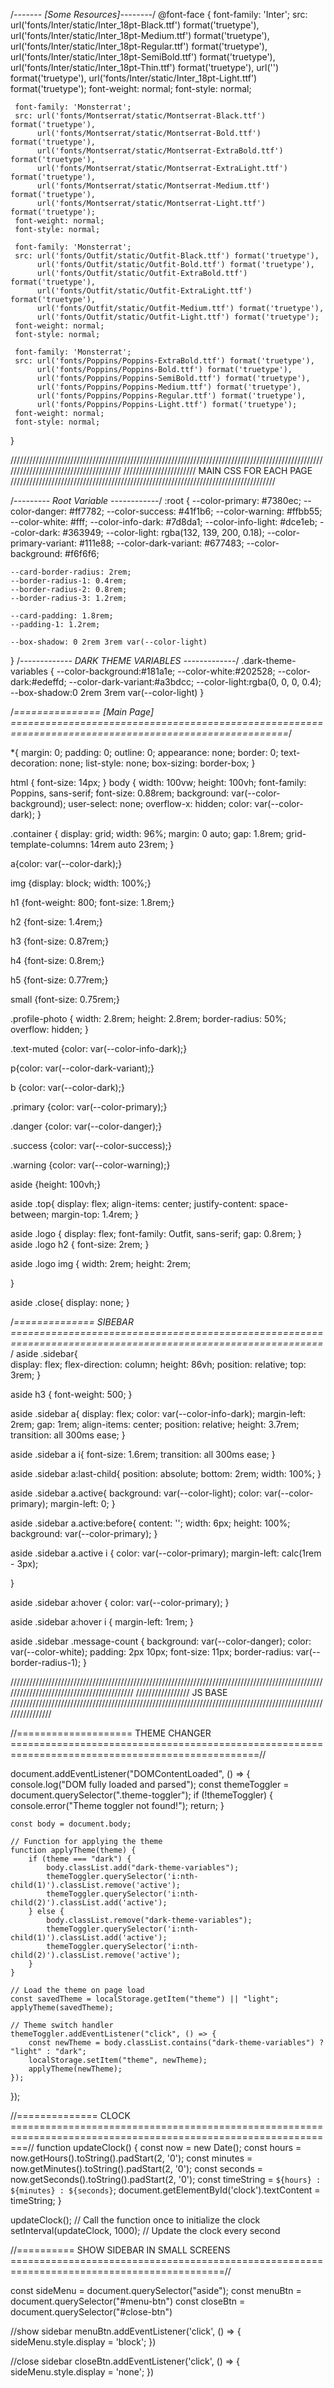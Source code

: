 /*------- [Some Resources]--------*/
@font-face {
     font-family: 'Inter';
     src: url('fonts/Inter/static/Inter_18pt-Black.ttf') format('truetype'),
          url('fonts/Inter/static/Inter_18pt-Medium.ttf') format('truetype'),
          url('fonts/Inter/static/Inter_18pt-Regular.ttf') format('truetype'),
          url('fonts/Inter/static/Inter_18pt-SemiBold.ttf') format('truetype'),
          url('fonts/Inter/static/Inter_18pt-Thin.ttf') format('truetype'),
          url('') format('truetype'),
          url('fonts/Inter/static/Inter_18pt-Light.ttf') format('truetype');
     font-weight: normal;
     font-style: normal;
 
     font-family: 'Monsterrat';
     src: url('fonts/Montserrat/static/Montserrat-Black.ttf') format('truetype'),
          url('fonts/Montserrat/static/Montserrat-Bold.ttf') format('truetype'),
          url('fonts/Montserrat/static/Montserrat-ExtraBold.ttf') format('truetype'),
          url('fonts/Montserrat/static/Montserrat-ExtraLight.ttf') format('truetype'),
          url('fonts/Montserrat/static/Montserrat-Medium.ttf') format('truetype'),
          url('fonts/Montserrat/static/Montserrat-Light.ttf') format('truetype');
     font-weight: normal;
     font-style: normal;

     font-family: 'Monsterrat';
     src: url('fonts/Outfit/static/Outfit-Black.ttf') format('truetype'),
          url('fonts/Outfit/static/Outfit-Bold.ttf') format('truetype'),
          url('fonts/Outfit/static/Outfit-ExtraBold.ttf') format('truetype'),
          url('fonts/Outfit/static/Outfit-ExtraLight.ttf') format('truetype'),
          url('fonts/Outfit/static/Outfit-Medium.ttf') format('truetype'),
          url('fonts/Outfit/static/Outfit-Light.ttf') format('truetype');
     font-weight: normal;
     font-style: normal;

     font-family: 'Monsterrat';
     src: url('fonts/Poppins/Poppins-ExtraBold.ttf') format('truetype'),
          url('fonts/Poppins/Poppins-Bold.ttf') format('truetype'),
          url('fonts/Poppins/Poppins-SemiBold.ttf') format('truetype'),
          url('fonts/Poppins/Poppins-Medium.ttf') format('truetype'),
          url('fonts/Poppins/Poppins-Regular.ttf') format('truetype'),
          url('fonts/Poppins/Poppins-Light.ttf') format('truetype');
     font-weight: normal;
     font-style: normal;
 }



//////////////////////////////////////////////////////////////////////////////////////////////////////////////////////////////////////
///////////////////////   MAIN CSS FOR EACH PAGE ////////////////////////////////////////////////////////////////////////////////////


 /*--------- Root Variable ------------*/
 :root {
    --color-primary: #7380ec;
    --color-danger: #ff7782;
    --color-success: #41f1b6;
    --color-warning: #ffbb55;
    --color-white: #fff;
    --color-info-dark: #7d8da1;
    --color-info-light: #dce1eb;
    --color-dark: #363949;
    --color-light: rgba(132, 139, 200, 0.18);
    --color-primary-variant: #111e88;
    --color-dark-variant: #677483;
    --color-background: #f6f6f6;

    --card-border-radius: 2rem;
    --border-radius-1: 0.4rem;
    --border-radius-2: 0.8rem;    
    --border-radius-3: 1.2rem;

    --card-padding: 1.8rem;
    --padding-1: 1.2rem;

    --box-shadow: 0 2rem 3rem var(--color-light)
}
/*------------- DARK THEME VARIABLES -------------*/
.dark-theme-variables {
    --color-background:#181a1e;
    --color-white:#202528;
    --color-dark:#edeffd;
    --color-dark-variant:#a3bdcc;
    --color-light:rgba(0, 0, 0, 0.4);
    --box-shadow:0 2rem 3rem var(--color-light)
}

/*=============== [Main Page] ======================================================================================================*/

*{
    margin: 0;
    padding: 0;
    outline: 0;
    appearance: none;
    border: 0;
    text-decoration: none;
    list-style: none;
    box-sizing: border-box;
}

html {
    font-size: 14px;
}
body {
    width: 100vw;
    height: 100vh;
    font-family: Poppins, sans-serif;
    font-size: 0.88rem;
    background: var(--color-background);
    user-select: none;
    overflow-x: hidden;
    color: var(--color-dark);
}

.container {
    display: grid;
    width: 96%;
    margin: 0 auto;
    gap: 1.8rem;
    grid-template-columns: 14rem auto 23rem;
}

a{color: var(--color-dark);}

img {display: block; width: 100%;}

h1 {font-weight: 800; font-size: 1.8rem;}

h2 {font-size: 1.4rem;}

h3 {font-size: 0.87rem;}

h4 {font-size: 0.8rem;}

h5 {font-size: 0.77rem;}

small {font-size: 0.75rem;}

.profile-photo {
    width: 2.8rem;
    height: 2.8rem;
    border-radius: 50%;
    overflow: hidden;
}

.text-muted {color: var(--color-info-dark);}

p{color: var(--color-dark-variant);}

b {color: var(--color-dark);}

.primary {color: var(--color-primary);}

.danger {color: var(--color-danger);}

.success {color: var(--color-success);}

.warning {color: var(--color-warning);}

aside {height: 100vh;}

aside .top{
    display: flex;
    align-items: center;
    justify-content: space-between;
    margin-top: 1.4rem;
}

aside .logo {
    display: flex;
    font-family: Outfit, sans-serif;
    gap: 0.8rem;
}
aside .logo h2 {
    font-size: 2rem;
}

aside .logo img {
    width: 2rem;
    height: 2rem;

}

aside .close{
    display: none;
}

/*============== SIBEBAR ============================================================================================================*/
aside .sidebar{     
    display: flex;
    flex-direction: column;
    height: 86vh;
    position: relative;
    top: 3rem;
}

aside h3 {
    font-weight: 500;
}

aside .sidebar a{
    display: flex;
    color: var(--color-info-dark);
    margin-left: 2rem;
    gap: 1rem;
    align-items: center;
    position: relative;
    height: 3.7rem;
    transition: all 300ms ease;
}

aside .sidebar a i{
    font-size: 1.6rem;
    transition: all 300ms ease;
}

aside .sidebar a:last-child{
    position: absolute;
    bottom: 2rem;
    width: 100%;
}

aside .sidebar a.active{
    background: var(--color-light);
    color: var(--color-primary);
    margin-left: 0;
}

aside .sidebar a.active:before{
    content: '';
    width: 6px;
    height: 100%;     
    background: var(--color-primary);
}

aside .sidebar a.active i {
    color: var(--color-primary);
    margin-left: calc(1rem - 3px);

}

aside .sidebar a:hover {
    color: var(--color-primary);
}

aside .sidebar a:hover i {
    margin-left: 1rem;
}

aside .sidebar .message-count {
    background: var(--color-danger);
    color: var(--color-white);
    padding: 2px 10px;
    font-size: 11px;
    border-radius: var(--border-radius-1);
}


//////////////////////////////////////////////////////////////////////////////////////////////////////////////////////////////////////////
///////////////// JS BASE ////////////////////////////////////////////////////////////////////////////////////////////////////////////////


//==================== THEME CHANGER =================================================================================================//

document.addEventListener("DOMContentLoaded", () => {
    console.log("DOM fully loaded and parsed");
    const themeToggler = document.querySelector(".theme-toggler");
    if (!themeToggler) {
        console.error("Theme toggler not found!");
        return;
    }

    const body = document.body;

    // Function for applying the theme
    function applyTheme(theme) {
        if (theme === "dark") {
            body.classList.add("dark-theme-variables");
            themeToggler.querySelector('i:nth-child(1)').classList.remove('active');
            themeToggler.querySelector('i:nth-child(2)').classList.add('active');
        } else {
            body.classList.remove("dark-theme-variables");
            themeToggler.querySelector('i:nth-child(1)').classList.add('active');
            themeToggler.querySelector('i:nth-child(2)').classList.remove('active');
        }
    }

    // Load the theme on page load
    const savedTheme = localStorage.getItem("theme") || "light";
    applyTheme(savedTheme);

    // Theme switch handler
    themeToggler.addEventListener("click", () => {
        const newTheme = body.classList.contains("dark-theme-variables") ? "light" : "dark";
        localStorage.setItem("theme", newTheme);
        applyTheme(newTheme);
    });
});


//============== CLOCK ===============================================================================================================//
function updateClock() {
    const now = new Date();
    const hours = now.getHours().toString().padStart(2, '0');
    const minutes = now.getMinutes().toString().padStart(2, '0');
    const seconds = now.getSeconds().toString().padStart(2, '0');
    const timeString = `${hours} : ${minutes} : ${seconds}`;
    document.getElementById('clock').textContent = timeString;
}

updateClock(); // Call the function once to initialize the clock
setInterval(updateClock, 1000); // Update the clock every second

//========== SHOW SIDEBAR IN SMALL SCREENS ===========================================================================================//

const sideMenu = document.querySelector("aside");
const menuBtn = document.querySelector("#menu-btn")
const closeBtn = document.querySelector("#close-btn")

//show sidebar
menuBtn.addEventListener('click', () => {
    sideMenu.style.display = 'block';
})

//close sidebar
closeBtn.addEventListener('click', () => {
    sideMenu.style.display = 'none';
})